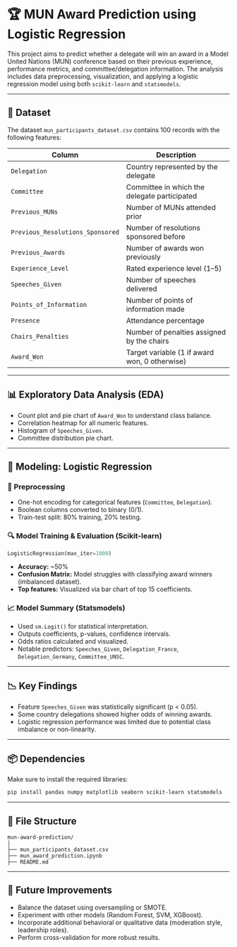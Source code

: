 # 🏆 MUN Award Prediction using Logistic Regression

This project aims to predict whether a delegate will win an award in a Model United Nations (MUN) conference based on their previous experience, performance metrics, and committee/delegation information. The analysis includes data preprocessing, visualization, and applying a logistic regression model using both `scikit-learn` and `statsmodels`.

---

## 📂 Dataset

The dataset `mun_participants_dataset.csv` contains 100 records with the following features:

| Column                          | Description                                         |
|---------------------------------|-----------------------------------------------------|
| `Delegation`                   | Country represented by the delegate                |
| `Committee`                    | Committee in which the delegate participated       |
| `Previous_MUNs`                | Number of MUNs attended prior                      |
| `Previous_Resolutions_Sponsored` | Number of resolutions sponsored before             |
| `Previous_Awards`              | Number of awards won previously                    |
| `Experience_Level`             | Rated experience level (1–5)                       |
| `Speeches_Given`              | Number of speeches delivered                       |
| `Points_of_Information`       | Number of points of information made              |
| `Presence`                    | Attendance percentage                              |
| `Chairs_Penalties`            | Number of penalties assigned by the chairs        |
| `Award_Won`                   | Target variable (1 if award won, 0 otherwise)      |

---

## 📊 Exploratory Data Analysis (EDA)

- Count plot and pie chart of `Award_Won` to understand class balance.
- Correlation heatmap for all numeric features.
- Histogram of `Speeches_Given`.
- Committee distribution pie chart.

---

## 🧠 Modeling: Logistic Regression

### 🔄 Preprocessing

- One-hot encoding for categorical features (`Committee`, `Delegation`).
- Boolean columns converted to binary (0/1).
- Train-test split: 80% training, 20% testing.

### 🔍 Model Training & Evaluation (Scikit-learn)

```python
LogisticRegression(max_iter=1000)
```

- **Accuracy:** ~50%
- **Confusion Matrix:** Model struggles with classifying award winners (imbalanced dataset).
- **Top features:** Visualized via bar chart of top 15 coefficients.

### 📈 Model Summary (Statsmodels)

- Used `sm.Logit()` for statistical interpretation.
- Outputs coefficients, p-values, confidence intervals.
- Odds ratios calculated and visualized.
- Notable predictors: `Speeches_Given`, `Delegation_France`, `Delegation_Germany`, `Committee_UNSC`.

---

## 📉 Key Findings

- Feature `Speeches_Given` was statistically significant (p < 0.05).
- Some country delegations showed higher odds of winning awards.
- Logistic regression performance was limited due to potential class imbalance or non-linearity.

---

## 📦 Dependencies

Make sure to install the required libraries:

```bash
pip install pandas numpy matplotlib seaborn scikit-learn statsmodels
```

---

## 📁 File Structure

```
mun-award-prediction/
│
├── mun_participants_dataset.csv
├── mun_award_prediction.ipynb
├── README.md
```

---

## 📌 Future Improvements

- Balance the dataset using oversampling or SMOTE.
- Experiment with other models (Random Forest, SVM, XGBoost).
- Incorporate additional behavioral or qualitative data (moderation style, leadership roles).
- Perform cross-validation for more robust results.
